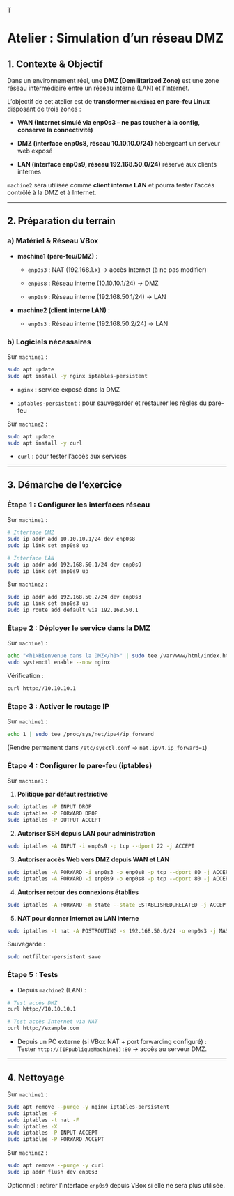 T

# Atelier : Simulation d’un réseau DMZ

## 1. Contexte & Objectif

Dans un environnement réel, une **DMZ (Demilitarized Zone)** est une zone réseau intermédiaire entre un réseau interne (LAN) et l’Internet.  


L’objectif de cet atelier est de **transformer `machine1` en pare-feu Linux** disposant de trois zones :

- **WAN (Internet simulé via enp0s3 – ne pas toucher à la config, conserve la connectivité)**

- **DMZ (interface enp0s8, réseau 10.10.10.0/24)** hébergeant un serveur web exposé

- **LAN (interface enp0s9, réseau 192.168.50.0/24)** réservé aux clients internes

`machine2` sera utilisée comme **client interne LAN** et pourra tester l’accès contrôlé à la DMZ et à Internet.

---

## 2. Préparation du terrain

### a) Matériel & Réseau VBox

- **machine1 (pare-feu/DMZ)** :
  
  - `enp0s3` : NAT (192.168.1.x) → accès Internet (à ne pas modifier)
  
  - `enp0s8` : Réseau interne (10.10.10.1/24) → DMZ
  
  - `enp0s9` : Réseau interne (192.168.50.1/24) → LAN

- **machine2 (client interne LAN)** :
  
  - `enp0s3` : Réseau interne (192.168.50.2/24) → LAN

### b) Logiciels nécessaires

Sur `machine1` :

```bash
sudo apt update
sudo apt install -y nginx iptables-persistent
```

- `nginx` : service exposé dans la DMZ

- `iptables-persistent` : pour sauvegarder et restaurer les règles du pare-feu

Sur `machine2` :

```bash
sudo apt update
sudo apt install -y curl
```

- `curl` : pour tester l’accès aux services

---

## 3. Démarche de l’exercice

### Étape 1 : Configurer les interfaces réseau

Sur `machine1` :

```bash
# Interface DMZ
sudo ip addr add 10.10.10.1/24 dev enp0s8
sudo ip link set enp0s8 up

# Interface LAN
sudo ip addr add 192.168.50.1/24 dev enp0s9
sudo ip link set enp0s9 up
```

Sur `machine2` :

```bash
sudo ip addr add 192.168.50.2/24 dev enp0s3
sudo ip link set enp0s3 up
sudo ip route add default via 192.168.50.1
```

### Étape 2 : Déployer le service dans la DMZ

Sur `machine1` :

```bash
echo "<h1>Bienvenue dans la DMZ</h1>" | sudo tee /var/www/html/index.html
sudo systemctl enable --now nginx
```

Vérification :

```bash
curl http://10.10.10.1
```

### Étape 3 : Activer le routage IP

Sur `machine1` :

```bash
echo 1 | sudo tee /proc/sys/net/ipv4/ip_forward
```

(Rendre permanent dans `/etc/sysctl.conf` → `net.ipv4.ip_forward=1`)

### Étape 4 : Configurer le pare-feu (iptables)

Sur `machine1` :

1. **Politique par défaut restrictive**

```bash
sudo iptables -P INPUT DROP
sudo iptables -P FORWARD DROP
sudo iptables -P OUTPUT ACCEPT
```

2. **Autoriser SSH depuis LAN pour administration**

```bash
sudo iptables -A INPUT -i enp0s9 -p tcp --dport 22 -j ACCEPT
```

3. **Autoriser accès Web vers DMZ depuis WAN et LAN**

```bash
sudo iptables -A FORWARD -i enp0s3 -o enp0s8 -p tcp --dport 80 -j ACCEPT
sudo iptables -A FORWARD -i enp0s9 -o enp0s8 -p tcp --dport 80 -j ACCEPT
```

4. **Autoriser retour des connexions établies**

```bash
sudo iptables -A FORWARD -m state --state ESTABLISHED,RELATED -j ACCEPT
```

5. **NAT pour donner Internet au LAN interne**

```bash
sudo iptables -t nat -A POSTROUTING -s 192.168.50.0/24 -o enp0s3 -j MASQUERADE
```

Sauvegarde :

```bash
sudo netfilter-persistent save
```

### Étape 5 : Tests

- Depuis `machine2` (LAN) :

```bash
# Test accès DMZ
curl http://10.10.10.1

# Test accès Internet via NAT
curl http://example.com
```

- Depuis un PC externe (si VBox NAT + port forwarding configuré) :  
  Tester `http://[IPpubliqueMachine1]:80` → accès au serveur DMZ.

---

## 4. Nettoyage

Sur `machine1` :

```bash
sudo apt remove --purge -y nginx iptables-persistent
sudo iptables -F
sudo iptables -t nat -F
sudo iptables -X
sudo iptables -P INPUT ACCEPT
sudo iptables -P FORWARD ACCEPT
```

Sur `machine2` :

```bash
sudo apt remove --purge -y curl
sudo ip addr flush dev enp0s3
```

Optionnel : retirer l’interface `enp0s9` depuis VBox si elle ne sera plus utilisée.


